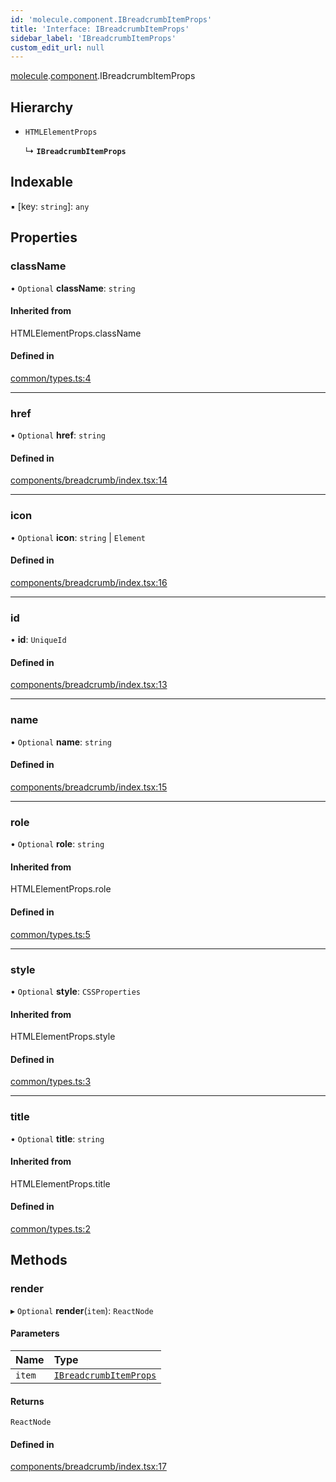 ```yaml
---
id: 'molecule.component.IBreadcrumbItemProps'
title: 'Interface: IBreadcrumbItemProps'
sidebar_label: 'IBreadcrumbItemProps'
custom_edit_url: null
---
```


[molecule](../namespaces/molecule).[component](../namespaces/molecule.component).IBreadcrumbItemProps

## Hierarchy

-   `HTMLElementProps`

    ↳ **`IBreadcrumbItemProps`**

## Indexable

▪ [key: `string`]: `any`

## Properties

### className

• `Optional` **className**: `string`

#### Inherited from

HTMLElementProps.className

#### Defined in

[common/types.ts:4](https://github.com/DTStack/molecule/blob/3e6bc450/src/common/types.ts#L4)

---

### href

• `Optional` **href**: `string`

#### Defined in

[components/breadcrumb/index.tsx:14](https://github.com/DTStack/molecule/blob/3e6bc450/src/components/breadcrumb/index.tsx#L14)

---

### icon

• `Optional` **icon**: `string` \| `Element`

#### Defined in

[components/breadcrumb/index.tsx:16](https://github.com/DTStack/molecule/blob/3e6bc450/src/components/breadcrumb/index.tsx#L16)

---

### id

• **id**: `UniqueId`

#### Defined in

[components/breadcrumb/index.tsx:13](https://github.com/DTStack/molecule/blob/3e6bc450/src/components/breadcrumb/index.tsx#L13)

---

### name

• `Optional` **name**: `string`

#### Defined in

[components/breadcrumb/index.tsx:15](https://github.com/DTStack/molecule/blob/3e6bc450/src/components/breadcrumb/index.tsx#L15)

---

### role

• `Optional` **role**: `string`

#### Inherited from

HTMLElementProps.role

#### Defined in

[common/types.ts:5](https://github.com/DTStack/molecule/blob/3e6bc450/src/common/types.ts#L5)

---

### style

• `Optional` **style**: `CSSProperties`

#### Inherited from

HTMLElementProps.style

#### Defined in

[common/types.ts:3](https://github.com/DTStack/molecule/blob/3e6bc450/src/common/types.ts#L3)

---

### title

• `Optional` **title**: `string`

#### Inherited from

HTMLElementProps.title

#### Defined in

[common/types.ts:2](https://github.com/DTStack/molecule/blob/3e6bc450/src/common/types.ts#L2)

## Methods

### render

▸ `Optional` **render**(`item`): `ReactNode`

#### Parameters

| Name   | Type                                                              |
| :----- | :---------------------------------------------------------------- |
| `item` | [`IBreadcrumbItemProps`](molecule.component.IBreadcrumbItemProps) |

#### Returns

`ReactNode`

#### Defined in

[components/breadcrumb/index.tsx:17](https://github.com/DTStack/molecule/blob/3e6bc450/src/components/breadcrumb/index.tsx#L17)
